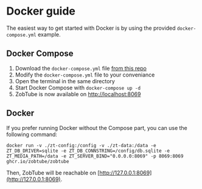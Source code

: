 # Docker guide

The easiest way to get started with Docker is by using the provided `docker-compose.yml` example.

## Docker Compose

1. Download the `docker-compose.yml` file [from this repo](https://raw.githubusercontent.com/zobtube/zobtube/master/docs/docker/docker-compose.yml)
2. Modify the `docker-compose.yml` file to your conveniance
3. Open the terminal in the same directory
4. Start Docker Compose with `docker-compose up -d`
5. ZobTube is now available on [http://localhost:8069](http://localhost:8069)

## Docker

If you prefer running Docker without the Compose part, you can use the following command:

```
docker run -v ./zt-config:/config -v ./zt-data:/data -e ZT_DB_DRIVER=sqlite -e ZT_DB_CONNSTRING=/config/db.sqlite -e ZT_MEDIA_PATH=/data -e ZT_SERVER_BIND="0.0.0.0:8069" -p 8069:8069 ghcr.io/zobtube/zobtube
```

Then, ZobTube will be reachable on [http://127.0.0.1:8069](http://127.0.0.1:8069).
